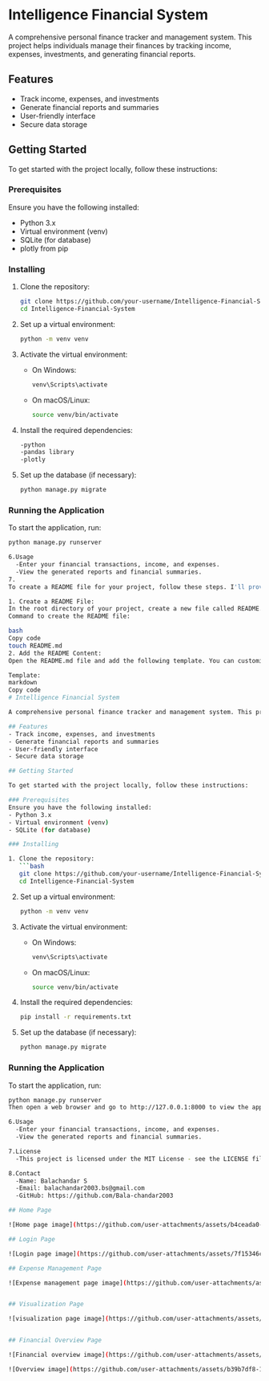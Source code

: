 # Intelligence Financial System

A comprehensive personal finance tracker and management system. This project helps individuals manage their finances by tracking income, expenses, investments, and generating financial reports.

## Features
- Track income, expenses, and investments
- Generate financial reports and summaries
- User-friendly interface
- Secure data storage

## Getting Started

To get started with the project locally, follow these instructions:

### Prerequisites
Ensure you have the following installed:
- Python 3.x
- Virtual environment (venv)
- SQLite (for database)
- plotly from pip

### Installing

1. Clone the repository:
   ```bash
   git clone https://github.com/your-username/Intelligence-Financial-System.git
   cd Intelligence-Financial-System
   ```

2. Set up a virtual environment:
   ```bash
   python -m venv venv
   ```

3. Activate the virtual environment:
   - On Windows:
     ```bash
     venv\Scripts\activate
     ```
   - On macOS/Linux:
     ```bash
     source venv/bin/activate
     ```

4. Install the required dependencies:
   ```bash
   -python
   -pandas library
   -plotly
   ```

5. Set up the database (if necessary):
   ```bash
   python manage.py migrate
   ```

### Running the Application

To start the application, run:
```bash
python manage.py runserver

6.Usage
  -Enter your financial transactions, income, and expenses.
  -View the generated reports and financial summaries.
7.
To create a README file for your project, follow these steps. I'll provide a general template that you can customize based on your project's specifics.

1. Create a README File:
In the root directory of your project, create a new file called README.md.
Command to create the README file:

bash
Copy code
touch README.md
2. Add the README Content:
Open the README.md file and add the following template. You can customize the sections based on the nature of your project.

Template:
markdown
Copy code
# Intelligence Financial System

A comprehensive personal finance tracker and management system. This project helps individuals manage their finances by tracking income, expenses, investments, and generating financial reports.

## Features
- Track income, expenses, and investments
- Generate financial reports and summaries
- User-friendly interface
- Secure data storage

## Getting Started

To get started with the project locally, follow these instructions:

### Prerequisites
Ensure you have the following installed:
- Python 3.x
- Virtual environment (venv)
- SQLite (for database)

### Installing

1. Clone the repository:
   ```bash
   git clone https://github.com/your-username/Intelligence-Financial-System.git
   cd Intelligence-Financial-System
   ```

2. Set up a virtual environment:
   ```bash
   python -m venv venv
   ```

3. Activate the virtual environment:
   - On Windows:
     ```bash
     venv\Scripts\activate
     ```
   - On macOS/Linux:
     ```bash
     source venv/bin/activate
     ```

4. Install the required dependencies:
   ```bash
   pip install -r requirements.txt
   ```

5. Set up the database (if necessary):
   ```bash
   python manage.py migrate
   ```

### Running the Application

To start the application, run:
```bash
python manage.py runserver
Then open a web browser and go to http://127.0.0.1:8000 to view the app.

6.Usage
  -Enter your financial transactions, income, and expenses.
  -View the generated reports and financial summaries.

7.License
  -This project is licensed under the MIT License - see the LICENSE file for details.

8.Contact
  -Name: Balachandar S
  -Email: balachandar2003.bs@gmail.com
  -GitHub: https://github.com/Bala-chandar2003

## Home Page

![Home page image](https://github.com/user-attachments/assets/b4ceada0-fccd-4e42-8d94-f48c607347a9)

## Login Page

![Login page image](https://github.com/user-attachments/assets/7f15346c-9a62-44f5-abd4-2e374a92f15d)

## Expense Management Page

![Expense management page image](https://github.com/user-attachments/assets/9aa3697f-3d8c-435f-9aad-d59f643096aa)


## Visualization Page

![visualization page image](https://github.com/user-attachments/assets/1f45843f-c092-4b91-9a12-cd4e1260f90f)


## Financial Overview Page

![Financial overview image](https://github.com/user-attachments/assets/25765dfe-25f1-4814-9ee2-026069261122)

![Overview image](https://github.com/user-attachments/assets/b39b7df8-148b-41da-9474-80d8a0f197f7)


